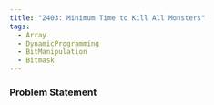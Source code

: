 ```yaml
---
title: "2403: Minimum Time to Kill All Monsters"
tags:
  - Array
  - DynamicProgramming
  - BitManipulation
  - Bitmask
---
```

### Problem Statement

